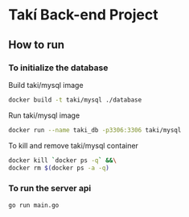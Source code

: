 # Takí Back-end Project

## How to run

### To initialize the database

Build taki/mysql image
```bash
docker build -t taki/mysql ./database
```

Run taki/mysql image
```bash
docker run --name taki_db -p3306:3306 taki/mysql
```

To kill and remove taki/mysql container
```bash
docker kill `docker ps -q` &&\
docker rm $(docker ps -a -q)
```

### To run the server api
```bash
go run main.go
```